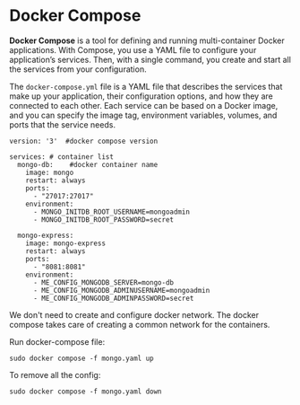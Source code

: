 # Docker Compose

**Docker Compose** is a tool for defining and running multi-container Docker applications. With Compose, you use a YAML file to configure your application’s services. Then, with a single command, you create and start all the services from your configuration.

The `docker-compose.yml` file is a YAML file that describes the services that make up your application, their configuration options, and how they are connected to each other. Each service can be based on a Docker image, and you can specify the image tag, environment variables, volumes, and ports that the service needs.

```
version: '3'  #docker compose version

services: # container list
  mongo-db:    #docker container name
    image: mongo
    restart: always
    ports:
      - "27017:27017"
    environment:
	  - MONGO_INITDB_ROOT_USERNAME=mongoadmin
	  - MONGO_INITDB_ROOT_PASSWORD=secret
	
  mongo-express:
    image: mongo-express
    restart: always
    ports:
      - "8081:8081"
    environment:
      - ME_CONFIG_MONGODB_SERVER=mongo-db
      - ME_CONFIG_MONGODB_ADMINUSERNAME=mongoadmin
      - ME_CONFIG_MONGODB_ADMINPASSWORD=secret

```

We don't need to create and configure docker network. The  docker compose takes care of creating a common network for the containers.
  

Run docker-compose file:

```
sudo docker compose -f mongo.yaml up
```

To remove all the config:
```
sudo docker compose -f mongo.yaml down
```
